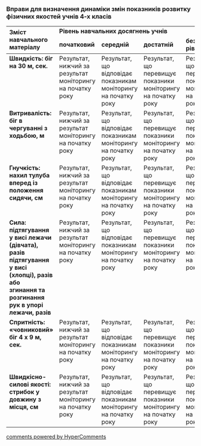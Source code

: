 <div id="hypercomments_widget" class="js-hypercomments-widget invisible"></div>

### Вправи для визначення динаміки змін показників розвитку фізичних якостей учнів 4-х класів

<table>
  <tr>
    <td rowspan="2"><b>Зміст навчального матеріалу</b></td>
    <td colspan="4"><b>Рівень навчальних досягнень учнів</b></td>
  </tr>
  <tr>
    <td><b>початковий</b></td>
    <td><b>середній</b></td>
    <td><b>достатній</b></td>
    <td><b>безпечний рівень</b></td>
  </tr>
<tbody>
  <tr>
    <td style="vertical-align:top !important;">
    <b>Швидкість: біг на 30 м, сек.</b></td>
    <td style="vertical-align:top !important;">
	Результат, нижчий за результат моніторингу на початку року
	</td>
	<td style="vertical-align:top !important;">
	Результат, що відповідає показникам  моніторингу на початку року
	</td>
	<td style="vertical-align:top !important;">
	Результат, що перевищує показники моніторингу на початку року
	</td>
	<td style="vertical-align:top !important;">
	Результат, що перевищує показники моніторингу на початку року
	</td>
  </tr>
  <tr>
    <td style="vertical-align:top !important;">
    <b>Витривалість: біг в чергуванні з ходьбою, м</b></td>
    <td style="vertical-align:top !important;">
	Результат, нижчий за результат моніторингу на початку року
	</td>
	<td style="vertical-align:top !important;">
	Результат, що відповідає показникам  моніторингу на початку року
	</td>
	<td style="vertical-align:top !important;">
	Результат, що перевищує показники моніторингу на початку року
	</td>
	<td style="vertical-align:top !important;">
	Результат, що перевищує показники моніторингу на початку року
	</td>
  </tr>
  <tr>
    <td style="vertical-align:top !important;">
    <b>Гнучкість: нахил тулуба вперед із положення сидячи, см</b></td>
    <td style="vertical-align:top !important;">
	Результат, нижчий за результат моніторингу на початку року
	</td>
	<td style="vertical-align:top !important;">
	Результат, що відповідає показникам  моніторингу на початку року
	</td>
	<td style="vertical-align:top !important;">
	Результат, що перевищує показники моніторингу на початку року
	</td>
	<td style="vertical-align:top !important;">
	Результат, що перевищує показники моніторингу на початку року
	</td>
  </tr>
  <tr>
    <td style="vertical-align:top !important;">
    <b>Сила:<br> 
	підтягування у висі лежачи (дівчата), разів<br>
	підтягування у висі (хлопці), разів<br>
	або<br>
	згинання та розгинання рук в упорі лежачи, разів</b>
	</td>
    <td style="vertical-align:top !important;">
	Результат, нижчий за результат моніторингу на початку року
	</td>
	<td style="vertical-align:top !important;">
	Результат, що відповідає показникам  моніторингу на початку року
	</td>
	<td style="vertical-align:top !important;">
	Результат, що перевищує показники моніторингу на початку року
	</td>
	<td style="vertical-align:top !important;">
	Результат, що перевищує показники моніторингу на початку року
	</td>
  </tr>
  <tr>
    <td style="vertical-align:top !important;">
    <b>Спритність: «човниковий» біг 4 х 9 м, сек.</b></td>
    <td style="vertical-align:top !important;">
	Результат, нижчий за результат моніторингу на початку року
	</td>
	<td style="vertical-align:top !important;">
	Результат, що відповідає показникам  моніторингу на початку року
	</td>
	<td style="vertical-align:top !important;">
	Результат, що перевищує показники моніторингу на початку року
	</td>
	<td style="vertical-align:top !important;">
	Результат, що перевищує показники моніторингу на початку року
	</td>
  </tr>
  <tr>
    <td style="vertical-align:top !important;">
    <b>Швидкісно-силові якості: стрибок у довжину з місця, см</b></td>
    <td style="vertical-align:top !important;">
	Результат, нижчий за результат моніторингу на початку року
	</td>
	<td style="vertical-align:top !important;">
	Результат, що відповідає показникам  моніторингу на початку року
	</td>
	<td style="vertical-align:top !important;">
	Результат, що перевищує показники моніторингу на початку року
	</td>
	<td style="vertical-align:top !important;">
	Результат, що перевищує показники моніторингу на початку року
	</td>
  </tr>
</tbody>
</table>

<div class="js-hypercomments-container">
<a href="http://hypercomments.com" class="hc-link" title="comments widget">comments powered by HyperComments</a>
</div>